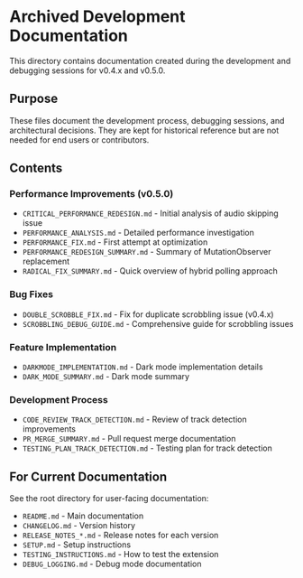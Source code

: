 # Archived Development Documentation

This directory contains documentation created during the development and debugging sessions for v0.4.x and v0.5.0.

## Purpose

These files document the development process, debugging sessions, and architectural decisions. They are kept for historical reference but are not needed for end users or contributors.

## Contents

### Performance Improvements (v0.5.0)
- `CRITICAL_PERFORMANCE_REDESIGN.md` - Initial analysis of audio skipping issue
- `PERFORMANCE_ANALYSIS.md` - Detailed performance investigation
- `PERFORMANCE_FIX.md` - First attempt at optimization
- `PERFORMANCE_REDESIGN_SUMMARY.md` - Summary of MutationObserver replacement
- `RADICAL_FIX_SUMMARY.md` - Quick overview of hybrid polling approach

### Bug Fixes
- `DOUBLE_SCROBBLE_FIX.md` - Fix for duplicate scrobbling issue (v0.4.x)
- `SCROBBLING_DEBUG_GUIDE.md` - Comprehensive guide for scrobbling issues

### Feature Implementation
- `DARKMODE_IMPLEMENTATION.md` - Dark mode implementation details
- `DARK_MODE_SUMMARY.md` - Dark mode summary

### Development Process
- `CODE_REVIEW_TRACK_DETECTION.md` - Review of track detection improvements
- `PR_MERGE_SUMMARY.md` - Pull request merge documentation
- `TESTING_PLAN_TRACK_DETECTION.md` - Testing plan for track detection

## For Current Documentation

See the root directory for user-facing documentation:
- `README.md` - Main documentation
- `CHANGELOG.md` - Version history
- `RELEASE_NOTES_*.md` - Release notes for each version
- `SETUP.md` - Setup instructions
- `TESTING_INSTRUCTIONS.md` - How to test the extension
- `DEBUG_LOGGING.md` - Debug mode documentation

